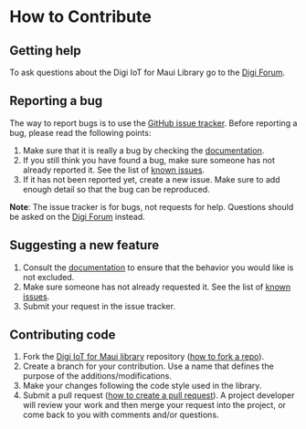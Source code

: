 # How to Contribute

## Getting help

To ask questions about the Digi IoT for Maui Library go to the 
[Digi Forum](http://www.digi.com/support/forum).


## Reporting a bug

The way to report bugs is to use the 
[GitHub issue tracker](http://github.com/digidotcom/digi-iot-maui/issues).
Before reporting a bug, please read the following points:

1. Make sure that it is really a bug by checking the 
[documentation](TBD).
2. If you still think you have found a bug, make sure someone has not already
reported it. See the list of 
[known issues](http://github.com/digidotcom/digi-iot-maui/issues).
3. If it has not been reported yet, create a new issue. Make sure to add enough 
detail so that the bug can be reproduced.

**Note**: The issue tracker is for bugs, not requests for help. Questions 
should be asked on the [Digi Forum](http://www.digi.com/support/forum) instead.


## Suggesting a new feature

1. Consult the [documentation](TBD) 
to ensure that the behavior you would like is not excluded.
2. Make sure someone has not already requested it. See the list of 
[known issues](http://github.com/digidotcom/digi-iot-maui/issues).
3. Submit your request in the issue tracker.


## Contributing code

1. Fork the [Digi IoT for Maui library](http://github.com/digidotcom/digi-iot-maui) 
repository ([how to fork a repo](https://help.github.com/articles/fork-a-repo/)).
2. Create a branch for your contribution. Use a name that defines the purpose of the additions/modifications. 
3. Make your changes following the code style used in the library.
4. Submit a pull request ([how to create a pull request](https://help.github.com/articles/fork-a-repo/#next-steps)).
A project developer will review your work and then merge your request into the
project, or come back to you with comments and/or questions.
